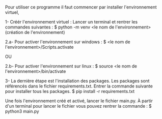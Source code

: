 Pour utiliser ce programme il faut commencer par installer l'environnement virtuel,

1- Créér l'environnement virtuel :
Lancer un terminal et rentrer les commandes suivantes : 
$ python -m venv <le nom de l'environnement> (création de l'environnement)

2.a- Pour activer l'environnement sur windows :
$ <le nom de l'environnement>/Scripts.activate 

OU

2.b- Pour activer l'environnement sur linux :
$ source <le nom de l'environnement>/bin/activate

3- La dernière étape est l'installation des packages. Les packages sont référencés dans le fichier
requirements.txt. Entrer la commande suivante pour installer tous les packages.
$ pip install -r requirements.txt

Une fois l'environnement créé et activé, lancer le fichier main.py.
À partir d'un terminal pour lancer le fichier vous pouvez rentrer la commande :
$ python3 main.py



